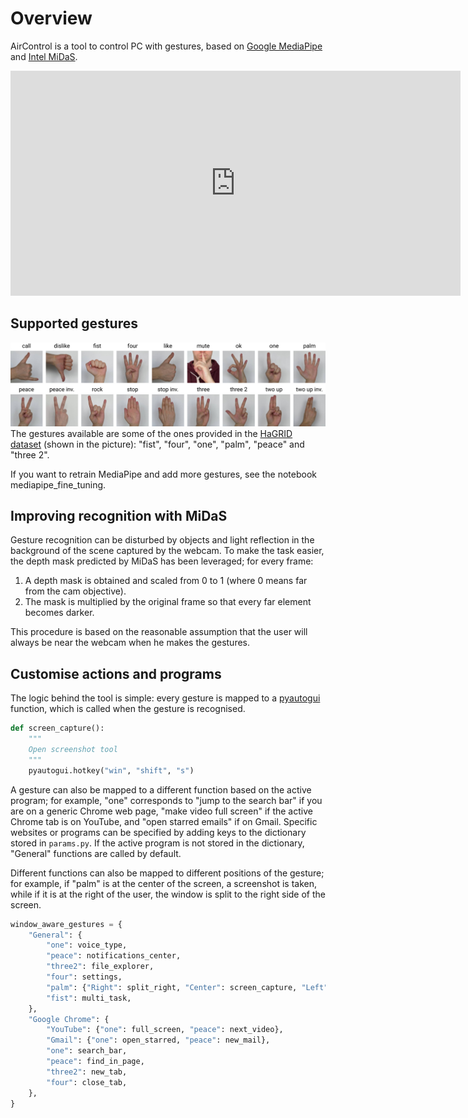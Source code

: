 # Overview
AirControl is a tool to control PC with gestures, based on <a href="https://ai.google.dev/edge/mediapipe/solutions/guide" target="_blank">Google MediaPipe</a> and <a href="https://github.com/isl-org/MiDaS" target="_blank">Intel MiDaS</a>.

<iframe width="720" height="360" src="https://www.youtube.com/embed/Cifi5REe2wY" title="AirControl demo" frameborder="0" allow="accelerometer; autoplay; clipboard-write; encrypted-media; gyroscope; picture-in-picture; web-share" referrerpolicy="strict-origin-when-cross-origin" allowfullscreen></iframe>

## Supported gestures
![HaGRID gesture](media/gestures.jpg)
The gestures available are some of the ones provided in the  <a href="https://github.com/hukenovs/hagrid" target="_blank">HaGRID dataset</a> (shown in the picture): "fist", "four", "one", "palm", "peace" and "three 2".

If you want to retrain MediaPipe and add more gestures, see the notebook mediapipe_fine_tuning.

## Improving recognition with MiDaS
Gesture recognition can be disturbed by objects and light reflection in the background of the scene captured by the webcam. To make the task easier, the depth mask predicted by MiDaS has been leveraged; for every frame:

1. A depth mask is obtained and scaled from 0 to 1 (where 0 means far from the cam objective).
2. The mask is multiplied by the original frame so that every far element becomes darker.

This procedure is based on the reasonable assumption that the user will always be near the webcam when he makes the gestures.

## Customise actions and programs
The logic behind the tool is simple: every gesture is mapped to a <a href="https://pyautogui.readthedocs.io/en/latest/function" target="_blank">pyautogui</a> function, which is called when the gesture is recognised.
```python
def screen_capture():
    """
    Open screenshot tool
    """
    pyautogui.hotkey("win", "shift", "s")
```
A gesture can also be mapped to a different function based on the active program; for example, "one" corresponds to "jump to the search bar" if you are on a generic Chrome web page, "make video full screen" if the active Chrome tab is on YouTube, and "open starred emails" if on Gmail. Specific websites or programs can be specified by adding keys to the dictionary stored in ```params.py```. If the active program is not stored in the dictionary, "General" functions are called by default.

Different functions can also be mapped to different positions of the gesture; for example, if "palm" is at the center of the screen, a screenshot is taken, while if it is at the right of the user, the window is split to the right side of the screen.

```python
window_aware_gestures = {
    "General": {
        "one": voice_type,
        "peace": notifications_center,
        "three2": file_explorer,
        "four": settings,
        "palm": {"Right": split_right, "Center": screen_capture, "Left": split_left},
        "fist": multi_task,
    },
    "Google Chrome": {
        "YouTube": {"one": full_screen, "peace": next_video},
        "Gmail": {"one": open_starred, "peace": new_mail},
        "one": search_bar,
        "peace": find_in_page,
        "three2": new_tab,
        "four": close_tab,
    },
}
```